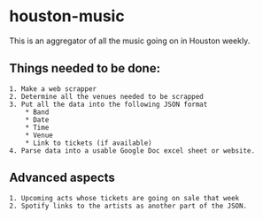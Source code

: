# houston-music
This is an aggregator of all the music going on in Houston weekly.

## Things needed to be done:
	1. Make a web scrapper
	2. Determine all the venues needed to be scrapped
	3. Put all the data into the following JSON format
		* Band
		* Date
		* Time
		* Venue
		* Link to tickets (if available)
	4. Parse data into a usable Google Doc excel sheet or website.


## Advanced aspects
	1. Upcoming acts whose tickets are going on sale that week
	2. Spotify links to the artists as another part of the JSON.

